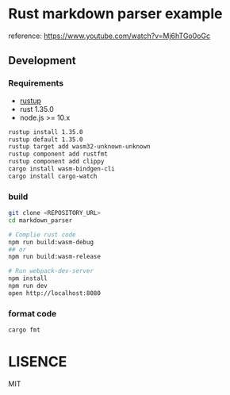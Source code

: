 # Rust markdown parser example

reference: https://www.youtube.com/watch?v=Mj6hTGo0oGc

## Development

### Requirements

* [rustup](https://github.com/rust-lang/rustup.rs)
* rust 1.35.0
* node.js >= 10.x

```bash
rustup install 1.35.0
rustup default 1.35.0
rustup target add wasm32-unknown-unknown
rustup component add rustfmt
rustup component add clippy
cargo install wasm-bindgen-cli
cargo install cargo-watch
```

### build

```bash
git clone <REPOSITORY_URL>
cd markdown_parser

# Complie rust code
npm run build:wasm-debug
## or
npm run build:wasm-release

# Run webpack-dev-server
npm install
npm run dev
open http://localhost:8080
```

### format code

```bash
cargo fmt
```

# LISENCE

MIT
